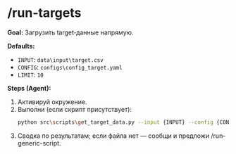 # /run-targets
**Goal:** Загрузить target‑данные напрямую.

**Defaults:**
- `INPUT`: `data\input\target.csv`
- `CONFIG`: `configs\config_target.yaml`
- `LIMIT`: `10`

**Steps (Agent):**
1. Активируй окружение.
2. Выполни (если скрипт присутствует):
   ```bash
   python src\scripts\get_target_data.py --input {INPUT} --config {CONFIG} --limit {LIMIT}
   ```
3. Сводка по результатам; если файла нет — сообщи и предложи /run-generic-script.
